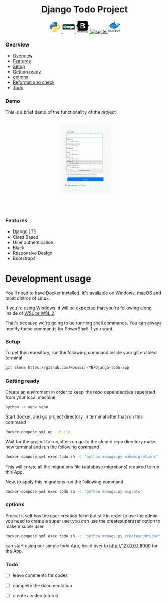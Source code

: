 

<h1 align="center">Django Todo Project</h1>
<p align="center">
<a href="https://www.python.org" target="_blank"> <img src="https://raw.githubusercontent.com/devicons/devicon/master/icons/python/python-original.svg" alt="python" width="40" height="40"/> </a>
<a href="https://www.djangoproject.com/" target="_blank"> <img src="https://raw.githubusercontent.com/devicons/devicon/master/icons/django/django-original.svg" alt="django" width="40" height="40"/> </a>
<a href="https://getbootstrap.com" target="_blank"> <img src="https://raw.githubusercontent.com/devicons/devicon/master/icons/bootstrap/bootstrap-plain-wordmark.svg" alt="bootstrap" width="40" height="40"/> </a>
<a href="https://www.sqlite.org/" target="_blank"> <img src="https://www.vectorlogo.zone/logos/sqlite/sqlite-icon.svg" alt="sqlite" width="40" height="40"/> </a>
<a href="https://www.docker.com/" target="_blank"> <img src="https://raw.githubusercontent.com/devicons/devicon/master/icons/docker/docker-original-wordmark.svg" alt="docker" width="40" height="40"/> </a></p>

### Overview
- [Overview](#overview)
- [Features](#features)
- [Setup](#setup)
- [Getting ready](#getting-ready)
- [options](#options)
- [Reformat and check](#reformat-and-check)
- [Todo](#todo)

### Demo
This is a brief demo of the functionality of the project
<p align="center">
<img src="demo/demo.gif" alt="database schema" width="720"/>
</p>

### Features
- Django LTS
- Class Based 
- User authentication
- Black
- Responsive Design
- Bootstrap4


# Development usage
You'll need to have [Docker installed](https://docs.docker.com/get-docker/).
It's available on Windows, macOS and most distros of Linux. 

If you're using Windows, it will be expected that you're following along inside
of [WSL or WSL
2](https://nickjanetakis.com/blog/a-linux-dev-environment-on-windows-with-wsl-2-docker-desktop-and-more).

That's because we're going to be running shell commands. You can always modify
these commands for PowerShell if you want.

### Setup
To get this repository, run the following command inside your git enabled terminal
```bash
git clone https://github.com/Hossein-YB/Django-todo-app
```

### Getting ready
Create an enviroment in order to keep the repo dependencies seperated from your local machine.
```bash
python -m venv venv
```
Start docker, and go project directory in terminal after that run this command
```bash
docker-compose.yml up --build
```


Wait for the project to run,after run go to the cloned repo  directory make new terminal and run the following command
```bash
docker-compose.yml exec todo sh -c "python manage.py makemigrations"
```

This will create all the migrations file (database migrations) required to run this App.

Now, to apply this migrations run the following command
```bash
docker-compose.yml exec todo sh -c "python manage.py migrate"
```

### options
Project it self has the user creation form but still in order to use the admin you need to create a super user.you can use the createsuperuser option to make a super user.
```bash
docker-compose.yml exec todo sh -c "python manage.py createsuperuser"
```

can start using our simple todo App, head over to http://127.0.0.1:8000 for the App.


### Todo
- [ ] leave comments for codes
- [ ] complete the documentation
- [ ] create a video tutorial

